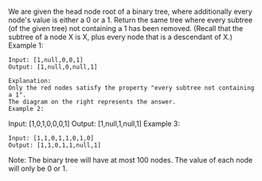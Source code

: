 We are given the head node root of a binary tree, where additionally every node's value is either a 0 or a 1.
Return the same tree where every subtree (of the given tree) not containing a 1 has been removed.
(Recall that the subtree of a node X is X, plus every node that is a descendant of X.)
Example 1:
```
Input: [1,null,0,0,1]
Output: [1,null,0,null,1]
 
Explanation: 
Only the red nodes satisfy the property "every subtree not containing a 1".
The diagram on the right represents the answer.
Example 2:
```
Input: [1,0,1,0,0,0,1]
Output: [1,null,1,null,1]
Example 3:
```
Input: [1,1,0,1,1,0,1,0]
Output: [1,1,0,1,1,null,1]
```
Note:
The binary tree will have at most 100 nodes.
The value of each node will only be 0 or 1.